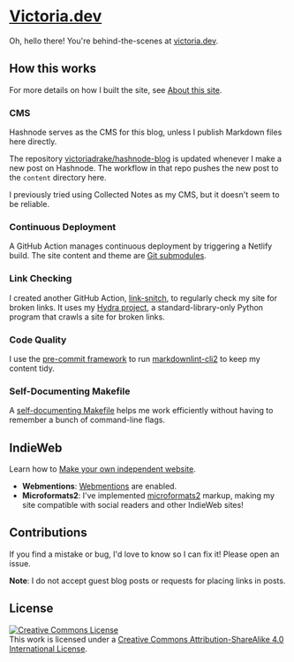 # [Victoria.dev](https://victoria.dev)

Oh, hello there! You're behind-the-scenes at [victoria.dev](https://victoria.dev).

## How this works

For more details on how I built the site, see [About this site](https://victoria.dev/site/).

### CMS

Hashnode serves as the CMS for this blog, unless I publish Markdown files here directly.

The repository [victoriadrake/hashnode-blog](https://github.com/victoriadrake/hashnode-blog) is updated whenever I make a new post on Hashnode. The workflow in that repo pushes the new post to the `content` directory here.

I previously tried using Collected Notes as my CMS, but it doesn't seem to be reliable.

### Continuous Deployment

A GitHub Action manages continuous deployment by triggering a Netlify build. The site content and theme are [Git submodules](https://git-scm.com/book/en/v2/Git-Tools-Submodules).

### Link Checking

I created another GitHub Action, [link-snitch](https://github.com/victoriadrake/link-snitch), to regularly check my site for broken links. It uses my [Hydra project](https://github.com/victoriadrake/hydra-link-checker), a standard-library-only Python program that crawls a site for broken links.

### Code Quality

I use the [pre-commit framework](https://pre-commit.com/) to run [markdownlint-cli2](https://github.com/DavidAnson/markdownlint-cli2) to keep my content tidy.

### Self-Documenting Makefile

A [self-documenting Makefile](https://victoria.dev/posts/how-to-create-a-self-documenting-makefile/) helps me work efficiently without having to remember a bunch of command-line flags.

## IndieWeb

Learn how to [Make your own independent website](https://victoria.dev/posts/make-your-own-independent-website/).

- **Webmentions**: [Webmentions](https://www.w3.org/TR/2017/REC-webmention-20170112/) are enabled.
- **Microformats2**: I've implemented [microformats2](https://microformats.org/wiki/Main_Page) markup, making my site compatible with social readers and other IndieWeb sites!

## Contributions

If you find a mistake or bug, I'd love to know so I can fix it! Please open an issue.

**Note**: I do not accept guest blog posts or requests for placing links in posts.

## License

<a rel="license" href="http://creativecommons.org/licenses/by-sa/4.0/"><img alt="Creative Commons License" style="border-width:0" src="https://i.creativecommons.org/l/by-sa/4.0/88x31.png" /></a><br />
This work is licensed under a [Creative Commons Attribution-ShareAlike 4.0 International License](http://creativecommons.org/licenses/by-sa/4.0/).
